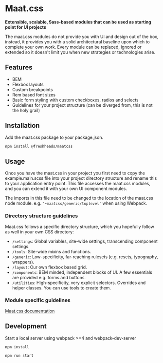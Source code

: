 # Maat.css

**Extensible, scalable, Sass-based modules that can be used as starting point for UI projects**

The maat.css modules do not provide you with UI and design out of the box, instead, it provides you with a solid architectural baseline upon which to complete your own work.
Every module can be replaced, ignored or extended so it doesn't limit you when new strategies or technologies arise.

## Features

* BEM
* Flexbox layouts
* Custom breakpoints
* Rem based font sizes
* Basic form styling with custom checkboxes, radios and selects
* Guidelines for your project structure (can be diverged from, this is not the holy grail) 

## Installation

Add the maat.css package to your package.json.

```bash
npm install @freshheads/maatcss
```

## Usage

Once you have the maat.css in your project you first need to copy the example.main.scss file into your project directory structure and rename this to your application entry point.
This file accesses the maat.css modules, and you can extend it with your own UI component modules.

The imports in this file need to be changed to the location of the maat.css node module. e.g. `'~maatcss/generic/toplevel'` when using Webpack.

### Directory structure guidelines

Maat.css follows a specific directory structure, which you hopefully follow as well in your own CSS directory:

* `/settings`: Global variables, site-wide settings, transcending component settings.
* `/tools`: Site-wide mixins and functions.
* `/generic`: Low-specificity, far-reaching rulesets (e.g. resets, typography, wrappers).
* `/layout`: Our own flexbox based grid.
* `/components`: BEM minded, independent blocks of UI. A few essentials are provided e.g. forms and buttons.
* `/utilities`: High-specificity, very explicit selectors. Overrides and helper
  classes. You can use tools to create them.

### Module specific guidelines

[Maat.css documentation](https://freshheads.github.io/maatcss-docs/)

## Development 

Start a local server using webpack >=4 and webpack-dev-server

```
npm install
```

```
npm run start
```

